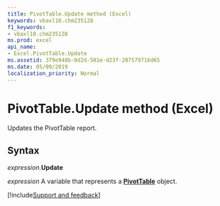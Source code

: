 ```yaml
---
title: PivotTable.Update method (Excel)
keywords: vbaxl10.chm235128
f1_keywords:
- vbaxl10.chm235128
ms.prod: excel
api_name:
- Excel.PivotTable.Update
ms.assetid: 379e948b-0d2d-501e-d23f-207579716d65
ms.date: 05/09/2019
localization_priority: Normal
---
```



# PivotTable.Update method (Excel)

Updates the PivotTable report.


## Syntax

_expression_.**Update**

_expression_ A variable that represents a **[PivotTable](Excel.PivotTable.md)** object.




[!include[Support and feedback](~/includes/feedback-boilerplate.md)]
